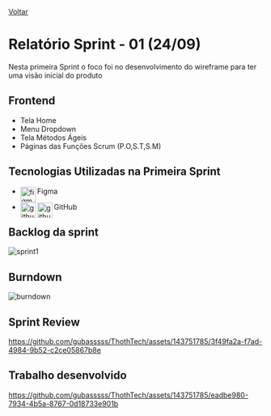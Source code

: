 <a href="../README.md">Voltar</a>

# Relatório Sprint - 01 (24/09)

Nesta primeira Sprint o foco foi no desenvolvimento do wireframe para ter uma visão inicial do produto

## Frontend

<ul>
  <li>Tela Home</li>
  <li>Menu Dropdown</li>
  <li>Tela Métodos Ágeis</li>
  <li>Páginas das Funções Scrum (P.O,S.T,S.M)</li>
</ul>

<h2 aling="center"> Tecnologias Utilizadas na Primeira Sprint </h2>
<span id="tecnologia">


 * <p>
       <img align="left" title="figma-logo" height="30px" src="https://user-images.githubusercontent.com/76211125/227502784-c94d5e2d-2e39-449b-ba85-053b9106b979.png"/>  Figma 
 </p>

 * <p>
      <img align="left" title="github-dark" height="30px" src="https://user-images.githubusercontent.com/76211125/227561942-1503fb74-eb8e-41d1-936e-bf22bc2d70eb.png#gh-dark-mode-only"/>
      <img align="left" title="github-light" height="30px" src="https://user-images.githubusercontent.com/76211125/227561896-a90cea71-7431-4908-ac8d-71fc02603eeb.png#gh-light-mode-only"/>
     GitHub 
 </p>


## Backlog da sprint
<img align=center src="https://github.com/gubasssss/ThothTech/assets/143751785/4fe0048a-0456-47a8-ada3-4672f04cbbc5" alt="sprint1"/>

## Burndown
<img align=center src="https://github.com/gubasssss/ThothTech/assets/143751785/a5105b4a-c1f2-4d58-8290-b1914a5f08c6" alt="burndown"/>

## Sprint Review

https://github.com/gubasssss/ThothTech/assets/143751785/3f49fa2a-f7ad-4984-9b52-c2ce05867b8e

## Trabalho desenvolvido

https://github.com/gubasssss/ThothTech/assets/143751785/eadbe980-7934-4b5a-8767-0d18733e901b



